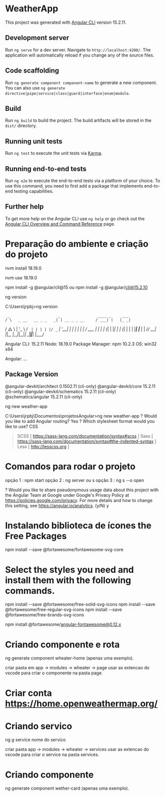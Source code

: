# WeatherApp

This project was generated with [Angular CLI](https://github.com/angular/angular-cli) version 15.2.11.

## Development server

Run `ng serve` for a dev server. Navigate to `http://localhost:4200/`. The application will automatically reload if you change any of the source files.

## Code scaffolding

Run `ng generate component component-name` to generate a new component. You can also use `ng generate directive|pipe|service|class|guard|interface|enum|module`.

## Build

Run `ng build` to build the project. The build artifacts will be stored in the `dist/` directory.

## Running unit tests

Run `ng test` to execute the unit tests via [Karma](https://karma-runner.github.io).

## Running end-to-end tests

Run `ng e2e` to execute the end-to-end tests via a platform of your choice. To use this command, you need to first add a package that implements end-to-end testing capabilities.

## Further help

To get more help on the Angular CLI use `ng help` or go check out the [Angular CLI Overview and Command Reference](https://angular.io/cli) page.


# Preparação do ambiente e criação do projeto

nvm install 18.19.0

nvm use 18.19.0

npm install -g @angular/cli@15 ou npm install -g @angular/cli@15.2.10 

ng version

C:\Users\jrpbj>ng version

     _                      _                 ____ _     ___
    / \   _ __   __ _ _   _| | __ _ _ __     / ___| |   |_ _|
   / △ \ | '_ \ / _` | | | | |/ _` | '__|   | |   | |    | |
  / ___ \| | | | (_| | |_| | | (_| | |      | |___| |___ | |
 /_/   \_\_| |_|\__, |\__,_|_|\__,_|_|       \____|_____|___|
                |___/


Angular CLI: 15.2.11
Node: 18.19.0
Package Manager: npm 10.2.3
OS: win32 x64

Angular:
...

Package                      Version
------------------------------------------------------
@angular-devkit/architect    0.1502.11 (cli-only)
@angular-devkit/core         15.2.11 (cli-only)
@angular-devkit/schematics   15.2.11 (cli-only)
@schematics/angular          15.2.11 (cli-only)

ng new weather-app

C:\Users\jrpbj\Documentos\projetosAngular>ng new weather-app
? Would you like to add Angular routing? Yes
? Which stylesheet format would you like to use?
  CSS
> SCSS   [ https://sass-lang.com/documentation/syntax#scss                ]
  Sass   [ https://sass-lang.com/documentation/syntax#the-indented-syntax ]
  Less   [ http://lesscss.org                                             ]

# Comandos para rodar o projeto

opção 1 : npm start
opção 2 : ng server ou s
opção 3 : ng s --o open

? Would you like to share pseudonymous usage data about this project with the Angular Team
at Google under Google's Privacy Policy at https://policies.google.com/privacy. For more
details and how to change this setting, see https://angular.io/analytics. (y/N) y

# Instalando biblioteca de ícones the Free Packages
npm install --save @fortawesome/fontawesome-svg-core

# Select the styles you need and install them with the following commands.

npm install --save @fortawesome/free-solid-svg-icons
npm install --save @fortawesome/free-regular-svg-icons
npm install --save @fortawesome/free-brands-svg-icons

npm install @fortawesome/angular-fontawesome@0.12.x

# Criando componente e rota

ng generate component wheater-home (apenas uma exemplo).

criar pasta em app -> modules -> wheater -> page
usar as extencao do vscode para criar o componente na pasta page.

# Criar conta https://home.openweathermap.org/

# Criando servico

ng g service nome do servico

criar pasta app -> modules -> wheater -> services
usar as extencao do vscode para criar o service na pasta services.

# Criando componente

ng generate component wether-card (apenas uma exemplo).
